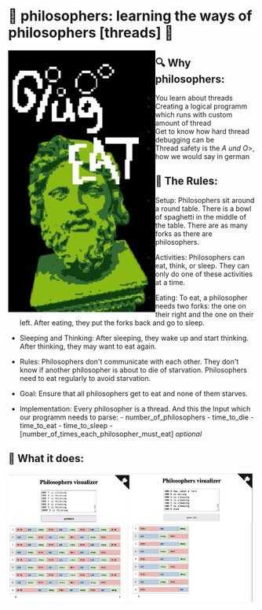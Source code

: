 # 🗿 philosophers: learning the ways of philosophers [threads] 🗿

<img src="readme/philo_animate.gif" align="left" width="300px">

## 🔍 Why philosophers:
- You learn about threads
- Creating a logical programm which runs with custom amount of thread
- Get to know how hard thread debugging can be
- Thread safety is the <i>A und O</i>>, how we would say in german

## 📜 The Rules:
- Setup:
      Philosophers sit around a round table.
      There is a bowl of spaghetti in the middle of the table.
      There are as many forks as there are philosophers.
- Activities:
      Philosophers can eat, think, or sleep.
      They can only do one of these activities at a time.
- Eating:
      To eat, a philosopher needs two forks: the one on their right and the one on their left.
      After eating, they put the forks back and go to sleep.
- Sleeping and Thinking:
      After sleeping, they wake up and start thinking.
      After thinking, they may want to eat again.
- Rules:
      Philosophers don't communicate with each other.
      They don't know if another philosopher is about to die of starvation.
      Philosophers need to eat regularly to avoid starvation.
- Goal:
      Ensure that all philosophers get to eat and none of them starves.
  
- Implementation:
      Every philosopher is a thread.
      And this the Input which our programm needs to parse: 
        - number_of_philosophers 
        - time_to_die 
        - time_to_eat 
        - time_to_sleep 
        - [number_of_times_each_philosopher_must_eat] <i>optional</i>

## 🧘 What it does:
<img src="readme/forever.png" width="49%">
<img src="readme/rip8.png" width="49%">

